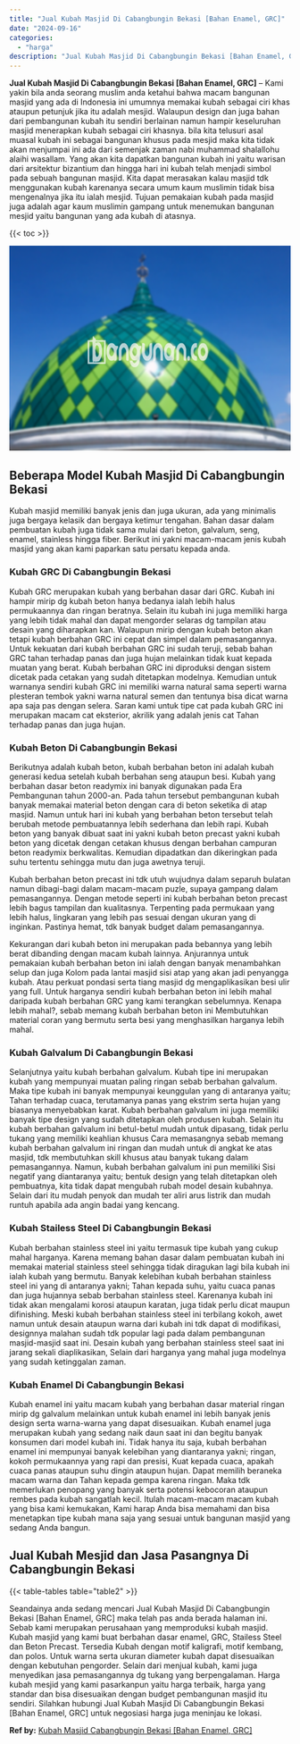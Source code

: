 ```yaml
---
title: "Jual Kubah Masjid Di Cabangbungin Bekasi [Bahan Enamel, GRC]"
date: "2024-09-16"
categories: 
  - "harga"
description: "Jual Kubah Masjid Di Cabangbungin Bekasi [Bahan Enamel, GRC]. Seandainya anda sedang mencari Jual Kubah Masjid Di Cabangbungin Bekasi [Bahan Enamel, GRC] m..."
---
```


**Jual Kubah Masjid Di Cabangbungin Bekasi \[Bahan Enamel, GRC\]** – Kami yakin bila anda seorang muslim anda ketahui bahwa macam bangunan masjid yang ada di Indonesia ini umumnya memakai kubah sebagai ciri khas ataupun petunjuk jika itu adalah mesjid. Walaupun design dan juga bahan dari pembangunan kubah itu sendiri berlainan namun hampir keseluruhan masjid menerapkan kubah sebagai ciri khasnya. bila kita telusuri asal muasal kubah ini sebagai bangunan khusus pada mesjid maka kita tidak akan menjumpai ini ada dari semenjak zaman nabi muhammad shalallohu alaihi wasallam. Yang akan kita dapatkan bangunan kubah ini yaitu warisan dari arsitektur bizantium dan hingga hari ini kubah telah menjadi simbol pada sebuah bangunan masjid. Kita dapat merasakan kalau masjid tdk menggunakan kubah karenanya secara umum kaum muslimin tidak bisa mengenalnya jika itu ialah mesjid. Tujuan pemakaian kubah pada masjid juga adalah agar kaum muslimin gampang untuk menemukan bangunan mesjid yaitu bangunan yang ada kubah di atasnya.

{{< toc >}}

![Jual Kubah Masjid Di Cabangbungin Bekasi [Bahan Enamel, GRC]](/images/jual-kubah-masjid-05.png)

## Beberapa Model Kubah Masjid Di Cabangbungin Bekasi

Kubah masjid memiliki banyak jenis dan juga ukuran, ada yang minimalis juga bergaya kelasik dan bergaya ketimur tengahan. Bahan dasar dalam pembuatan kubah juga tidak sama mulai dari beton, galvalum, seng, enamel, stainless hingga fiber. Berikut ini yakni macam-macam jenis kubah masjid yang akan kami paparkan satu persatu kepada anda.

### Kubah GRC Di Cabangbungin Bekasi

Kubah GRC merupakan kubah yang berbahan dasar dari GRC. Kubah ini hampir mirip dg kubah beton hanya bedanya ialah lebih halus permukaannya dan ringan beratnya. Selain itu kubah ini juga memiliki harga yang lebih tidak mahal dan dapat mengorder selaras dg tampilan atau desain yang diharapkan kan. Walaupun mirip dengan kubah beton akan tetapi kubah berbahan GRC ini cepat dan simpel dalam pemasangannya. Untuk kekuatan dari kubah berbahan GRC ini sudah teruji, sebab bahan GRC tahan terhadap panas dan juga hujan melainkan tidak kuat kepada muatan yang berat. Kubah berbahan GRC ini diproduksi dengan sistem dicetak pada cetakan yang sudah ditetapkan modelnya. Kemudian untuk warnanya sendiri kubah GRC ini memiliki warna natural sama seperti warna plesteran tembok yakni warna natural semen dan tentunya bisa dicat warna apa saja pas dengan selera. Saran kami untuk tipe cat pada kubah GRC ini merupakan macam cat eksterior, akrilik yang adalah jenis cat Tahan terhadap panas dan juga hujan.

### Kubah Beton Di Cabangbungin Bekasi

Berikutnya adalah kubah beton, kubah berbahan beton ini adalah kubah generasi kedua setelah kubah berbahan seng ataupun besi. Kubah yang berbahan dasar beton readymix ini banyak digunakan pada Era Pembangunan tahun 2000-an. Pada tahun tersebut pembangunan kubah banyak memakai material beton dengan cara di beton seketika di atap masjid. Namun untuk hari ini kubah yang berbahan beton tersebut telah berubah metode pembuatannya lebih sederhana dan lebih rapi. Kubah beton yang banyak dibuat saat ini yakni kubah beton precast yakni kubah beton yang dicetak dengan cetakan khusus dengan berbahan campuran beton readymix berkwalitas. Kemudian dipadatkan dan dikeringkan pada suhu tertentu sehingga mutu dan juga awetnya teruji.

Kubah berbahan beton precast ini tdk utuh wujudnya dalam separuh bulatan namun dibagi-bagi dalam macam-macam puzle, supaya gampang dalam pemasangannya. Dengan metode seperti ini kubah berbahan beton precast lebih bagus tampilan dan kualitasnya. Terpenting pada permukaan yang lebih halus, lingkaran yang lebih pas sesuai dengan ukuran yang di inginkan. Pastinya hemat, tdk banyak budget dalam pemasangannya.

Kekurangan dari kubah beton ini merupakan pada bebannya yang lebih berat dibanding dengan macam kubah lainnya. Anjurannya untuk pemakaian kubah berbahan beton ini ialah dengan banyak menambahkan selup dan juga Kolom pada lantai masjid sisi atap yang akan jadi penyangga kubah. Atau perkuat pondasi serta tiang masjid dg mengaplikasikan besi ulir yang full. Untuk harganya sendiri kubah berbahan beton ini lebih mahal daripada kubah berbahan GRC yang kami terangkan sebelumnya. Kenapa lebih mahal?, sebab memang kubah berbahan beton ini Membutuhkan material coran yang bermutu serta besi yang menghasilkan harganya lebih mahal.

### Kubah Galvalum Di Cabangbungin Bekasi

Selanjutnya yaitu kubah berbahan galvalum. Kubah tipe ini merupakan kubah yang mempunyai muatan paling ringan sebab berbahan galvalum. Maka tipe kubah ini banyak mempunyai keunggulan yang di antaranya yaitu; Tahan terhadap cuaca, terutamanya panas yang ekstrim serta hujan yang biasanya menyebabkan karat. Kubah berbahan galvalum ini juga memiliki banyak tipe design yang sudah ditetapkan oleh produsen kubah. Selain itu kubah berbahan galvalum ini betul-betul mudah untuk dipasang, tidak perlu tukang yang memiliki keahlian khusus Cara memasangnya sebab memang kubah berbahan galvalum ini ringan dan mudah untuk di angkat ke atas masjid, tdk membutuhkan skill khusus atau banyak tukang dalam pemasangannya. Namun, kubah berbahan galvalum ini pun memiliki Sisi negatif yang diantaranya yaitu; bentuk design yang telah ditetapkan oleh pembuatnya, kita tidak dapat mengubah rubah model desain kubahnya. Selain dari itu mudah penyok dan mudah ter aliri arus listrik dan mudah runtuh apabila ada angin badai yang kencang.

### Kubah Stailess Steel Di Cabangbungin Bekasi

Kubah berbahan stainless steel ini yaitu termasuk tipe kubah yang cukup mahal harganya. Karena memang bahan dasar dalam pembuatan kubah ini memakai material stainless steel sehingga tidak diragukan lagi bila kubah ini ialah kubah yang bermutu. Banyak kelebihan kubah berbahan stainless steel ini yang di antaranya yakni; Tahan kepada suhu, yaitu cuaca panas dan juga hujannya sebab berbahan stainless steel. Karenanya kubah ini tidak akan mengalami korosi ataupun karatan, juga tidak perlu dicat maupun difinishing. Meski kubah berbahan stainless steel ini terbilang kokoh, awet namun untuk desain ataupun warna dari kubah ini tdk dapat di modifikasi, designnya malahan sudah tdk popular lagi pada dalam pembangunan masjid-masjid saat ini. Desain kubah yang berbahan stainless steel saat ini jarang sekali diaplikasikan, Selain dari harganya yang mahal juga modelnya yang sudah ketinggalan zaman.

### Kubah Enamel Di Cabangbungin Bekasi

Kubah enamel ini yaitu macam kubah yang berbahan dasar material ringan mirip dg galvalum melainkan untuk kubah enamel ini lebih banyak jenis design serta warna-warna yang dapat disesuaikan. Kubah enamel juga merupakan kubah yang sedang naik daun saat ini dan begitu banyak konsumen dari model kubah ini. Tidak hanya itu saja, kubah berbahan enamel ini mempunyai banyak kelebihan yang diantaranya yakni; ringan, kokoh permukaannya yang rapi dan presisi, Kuat kepada cuaca, apakah cuaca panas ataupun suhu dingin ataupun hujan. Dapat memilih beraneka macam warna dan Tahan kepada gempa karena ringan. Maka tdk memerlukan penopang yang banyak serta potensi kebocoran ataupun rembes pada kubah sangatlah kecil. Itulah macam-macam macam kubah yang bisa kami kemukakan, Kami harap Anda bisa memahami dan bisa menetapkan tipe kubah mana saja yang sesuai untuk bangunan masjid yang sedang Anda bangun.

## Jual Kubah Mesjid dan Jasa Pasangnya Di Cabangbungin Bekasi

{{< table-tables table="table2" >}}

Seandainya anda sedang mencari Jual Kubah Masjid Di Cabangbungin Bekasi \[Bahan Enamel, GRC\] maka telah pas anda berada halaman ini. Sebab kami merupakan perusahaan yang memproduksi kubah masjid. Kubah masjid yang kami buat berbahan dasar enamel, GRC, Stailess Steel dan Beton Precast. Tersedia Kubah dengan motif kaligrafi, motif kembang, dan polos. Untuk warna serta ukuran diameter kubah dapat disesuaikan dengan kebutuhan pengorder. Selain dari menjual kubah, kami juga menyedikan jasa pemasangannya dg tukang yang berpengalaman. Harga kubah mesjid yang kami pasarkanpun yaitu harga terbaik, harga yang standar dan bisa disesuaikan dengan budget pembangunan masjid itu sendiri. Silahkan hubungi Jual Kubah Masjid Di Cabangbungin Bekasi \[Bahan Enamel, GRC\] untuk negosiasi harga juga meninjau ke lokasi.

**Ref by:** [Kubah Masjid Cabangbungin Bekasi [Bahan Enamel, GRC]](https://id.wikipedia.org/wiki/Kubah)
